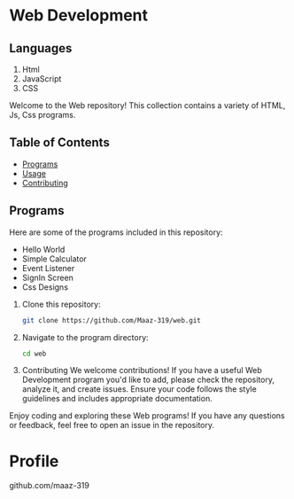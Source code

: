 # Web Development

## Languages
1. Html
2. JavaScript
3. CSS

Welcome to the Web repository! This collection contains a variety of HTML, Js, Css programs.

## Table of Contents

- [Programs](#programs)
- [Usage](#usage)
- [Contributing](#contributing)

## Programs

Here are some of the programs included in this repository:

- Hello World
- Simple Calculator
- Event Listener
- SignIn Screen
- Css Designs


1. Clone this repository:
   ```bash
   git clone https://github.com/Maaz-319/web.git
2. Navigate to the program directory:
   ```bash
   cd web
3. Contributing
We welcome contributions! If you have a useful Web Development program you'd like to add, please check the repository, analyze it, and create issues. Ensure your code follows the style guidelines and includes appropriate documentation.

Enjoy coding and exploring these Web programs! If you have any questions or feedback, feel free to open an issue in the repository.

# Profile
github.com/maaz-319
